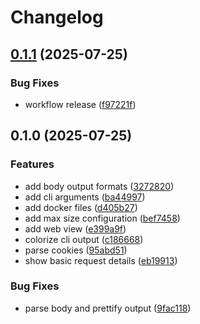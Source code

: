 # Changelog

## [0.1.1](https://github.com/kaans/catch-all-server-http/compare/v0.1.0...v0.1.1) (2025-07-25)


### Bug Fixes

* workflow release ([f97221f](https://github.com/kaans/catch-all-server-http/commit/f97221f29fea8fd25eee35d0ac6b878c56252866))

## 0.1.0 (2025-07-25)


### Features

* add body output formats ([3272820](https://github.com/kaans/catch-all-server-http/commit/32728202b496ed9f708b670d75c9ecb473be08ad))
* add cli arguments ([ba44997](https://github.com/kaans/catch-all-server-http/commit/ba4499785ea2bc1a124e9d34d73d87b166757bbf))
* add docker files ([d405b27](https://github.com/kaans/catch-all-server-http/commit/d405b27af52913904110ab8cc615578645a8874d))
* add max size configuration ([bef7458](https://github.com/kaans/catch-all-server-http/commit/bef74580dd4ee37fe264e0d186c98e3bb21f21f9))
* add web view ([e399a9f](https://github.com/kaans/catch-all-server-http/commit/e399a9f1b5e9962903ffec5fdc41ee8479147e44))
* colorize cli output ([c186668](https://github.com/kaans/catch-all-server-http/commit/c1866687c3dbfd374b7772d41c5fcc19fd1ef824))
* parse cookies ([95abd51](https://github.com/kaans/catch-all-server-http/commit/95abd510198f1a691dad73d5687fc38428507541))
* show basic request details ([eb19913](https://github.com/kaans/catch-all-server-http/commit/eb1991377aa3994ee29681dd364413a0ca3ada8c))


### Bug Fixes

* parse body and prettify output ([9fac118](https://github.com/kaans/catch-all-server-http/commit/9fac118a07b8eca790bc06543eaae67e594cfd11))
